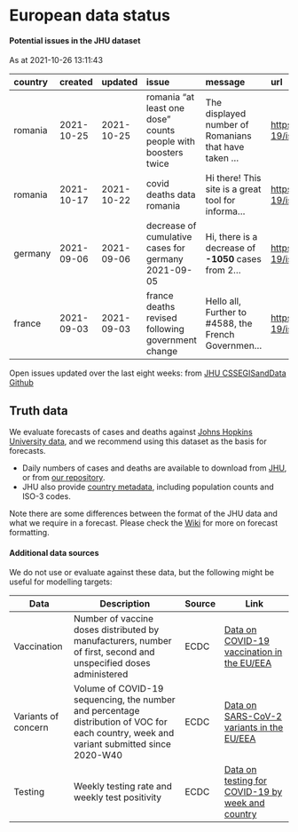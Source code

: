 European data status
================

#### Potential issues in the JHU dataset

As at 2021-10-26 13:11:43

| country | created    | updated    | issue                                                         | message                                             | url                                                      |
| :------ | :--------- | :--------- | :------------------------------------------------------------ | :-------------------------------------------------- | :------------------------------------------------------- |
| romania | 2021-10-25 | 2021-10-25 | romania “at least one dose” counts people with boosters twice | The displayed number of Romanians that have taken … | <https://github.com/CSSEGISandData/COVID-19/issues/4818> |
| romania | 2021-10-17 | 2021-10-22 | covid deaths data romania                                     | Hi there\! This site is a great tool for informa…   | <https://github.com/CSSEGISandData/COVID-19/issues/4780> |
| germany | 2021-09-06 | 2021-09-06 | decrease of cumulative cases for germany 2021-09-05           | Hi, there is a decrease of **-1050** cases from 2…  | <https://github.com/CSSEGISandData/COVID-19/issues/4612> |
| france  | 2021-09-03 | 2021-09-03 | france deaths revised following government change             | Hello all, Further to \#4588, the French Governmen… | <https://github.com/CSSEGISandData/COVID-19/issues/4605> |

Open issues updated over the last eight weeks: from [JHU CSSEGISandData
Github](https://github.com/CSSEGISandData/COVID-19/)

## Truth data

We evaluate forecasts of cases and deaths against [Johns Hopkins
University data](https://github.com/CSSEGISandData/COVID-19), and we
recommend using this dataset as the basis for forecasts.

  - Daily numbers of cases and deaths are available to download from
    [JHU](https://github.com/CSSEGISandData/COVID-19/tree/master/csse_covid_19_data/csse_covid_19_time_series),
    or from [our
    repository](https://github.com/epiforecasts/covid19-forecast-hub-europe/data-truth).
  - JHU also provide [country
    metadata](https://github.com/CSSEGISandData/COVID-19/blob/master/csse_covid_19_data/UID_ISO_FIPS_LookUp_Table.csv),
    including population counts and ISO-3 codes.

Note there are some differences between the format of the JHU data and
what we require in a forecast. Please check the
[Wiki](https://github.com/epiforecasts/covid19-forecast-hub-europe/wiki/Targets-and-horizons#truth-data)
for more on forecast formatting.

#### Additional data sources

We do not use or evaluate against these data, but the following might be
useful for modelling targets:

| Data                | Description                                                                                                                              | Source | Link                                                                                                                            |
| ------------------- | ---------------------------------------------------------------------------------------------------------------------------------------- | ------ | ------------------------------------------------------------------------------------------------------------------------------- |
| Vaccination         | Number of vaccine doses distributed by manufacturers, number of first, second and unspecified doses administered                         | ECDC   | [Data on COVID-19 vaccination in the EU/EEA](https://www.ecdc.europa.eu/en/publications-data/data-covid-19-vaccination-eu-eea)  |
| Variants of concern | Volume of COVID-19 sequencing, the number and percentage distribution of VOC for each country, week and variant submitted since 2020-W40 | ECDC   | [Data on SARS-CoV-2 variants in the EU/EEA](https://www.ecdc.europa.eu/en/publications-data/data-virus-variants-covid-19-eueea) |
| Testing             | Weekly testing rate and weekly test positivity                                                                                           | ECDC   | [Data on testing for COVID-19 by week and country](https://www.ecdc.europa.eu/en/publications-data/covid-19-testing)            |

